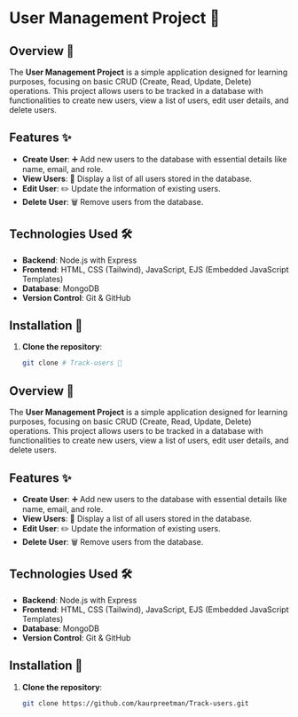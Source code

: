 # User Management Project 👥

## Overview 📝

The **User Management Project** is a simple application designed for learning purposes, focusing on basic CRUD (Create, Read, Update, Delete) operations. This project allows users to be tracked in a database with functionalities to create new users, view a list of users, edit user details, and delete users.

## Features ✨

- **Create User**: ➕ Add new users to the database with essential details like name, email, and role.
- **View Users**: 👀 Display a list of all users stored in the database.
- **Edit User**: ✏️ Update the information of existing users.
- **Delete User**: 🗑️ Remove users from the database.

## Technologies Used 🛠️

- **Backend**: Node.js with Express
- **Frontend**: HTML, CSS (Tailwind), JavaScript, EJS (Embedded JavaScript Templates)
- **Database**: MongoDB
- **Version Control**: Git & GitHub

## Installation 🚀

1. **Clone the repository**:
   ```bash
   git clone # Track-users 👥

## Overview 📝

The **User Management Project** is a simple application designed for learning purposes, focusing on basic CRUD (Create, Read, Update, Delete) operations. This project allows users to be tracked in a database with functionalities to create new users, view a list of users, edit user details, and delete users.

## Features ✨

- **Create User**: ➕ Add new users to the database with essential details like name, email, and role.
- **View Users**: 👀 Display a list of all users stored in the database.
- **Edit User**: ✏️ Update the information of existing users.
- **Delete User**: 🗑️ Remove users from the database.

## Technologies Used 🛠️

- **Backend**: Node.js with Express
- **Frontend**: HTML, CSS (Tailwind), JavaScript, EJS (Embedded JavaScript Templates)
- **Database**: MongoDB
- **Version Control**: Git & GitHub

## Installation 🚀

1. **Clone the repository**:
   ```bash
   git clone https://github.com/kaurpreetman/Track-users.git

